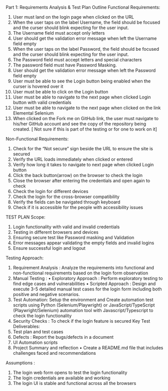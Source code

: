 Part 1: Requirements Analysis & Test Plan Outline
Functional Requirements:
1.	User must land on the login page when clicked on the URL
2.	When the user taps on the label Username, the field should be focused and the curser should blink expecting for the user input.
3.	The Username field must accept only letters 
4.	User should get the validation error message when left the Username field empty
5.	When the user taps on the label Password, the field should be focused and the curser should blink expecting for the user input.
6.	The Password field must accept letters and special characters 
7.	The password field must have Password Masking.
8.	User should get the validation error message when left the Password field empty
9.	User must be able to see the Login button being enabled when the curser is hovered over it
10.	User must be able to click on the Login button
11.	User must be able to navigate to the next page when clicked Login button with valid credentials
12.	User must be able to navigate to the next page when clicked on the link Elemental Selenium
13.	When clicked on the Fork me on GitHub link, the user must navigate to his/her GitHub account and see the copy of the repository being created. [ Not sure if this is part of the testing or for one to work on it]

Non-Functional Requirements:
1.	Check for the “Not secure” sign beside the URL to ensure the site is secured
2.	Verify the URL loads immediately when clicked or entered
3.	Verify how long it takes to navigate to next page when clicked Login button
4.	Click the back button(arrow) on the browser to check the login
5.	Close the browser after entering the credentials and open again to check 
6.	Check the login for different devices
7.	Check the login for the cross-browser compatibility
8.	Verify the fields can be navigated through keyboard 
9.	Check if it is accessible for the people with accessibility issues



TEST PLAN
Scope: 
1.	Login functionality with valid and invalid credentials
2.	Testing in different browsers and devices
3.	Ensuring secure test like Password masking and Validation
4.	Error messages appear validating the empty fields and invalid logins
5.	Ensure successful login and logout

Testing Approach: 
1.	Requirement Analysis : Analyze the requirements into functional and non-functional requirements based on the login form observation 
2.	Manual Testing : 
•	 Exploratory Approach : Perform exploratory testing to find edge cases and vulnerabilities 
•	Scripted Approach : Design and execute 3-5 detailed manual test cases for the login form including both positive and negative scenarios.
3.	Test Automation: Setup the environment and Create automation test scripts using Python (Selenium/Playwright) or JavaScript/TypeScript (Playwright/Selenium) automation tool with Javascript/Typescript to check the login functionality 
4.	Security Checks : To check if the login feature is secured
Key Test Deliverables: 
1.	Test plan and  test cases
2.	Defects : Report the bugs/defects in a document
3.	UI Automation scripts
4.	Project Summary and reflection
•	Create a README.md file that includes challenges faced and recommendations

Assumptions : 
1.	The login web form opens to test the login functionality
2.	The login credentials are available and working
3.	The login UI is stable and functional across all the browsers



